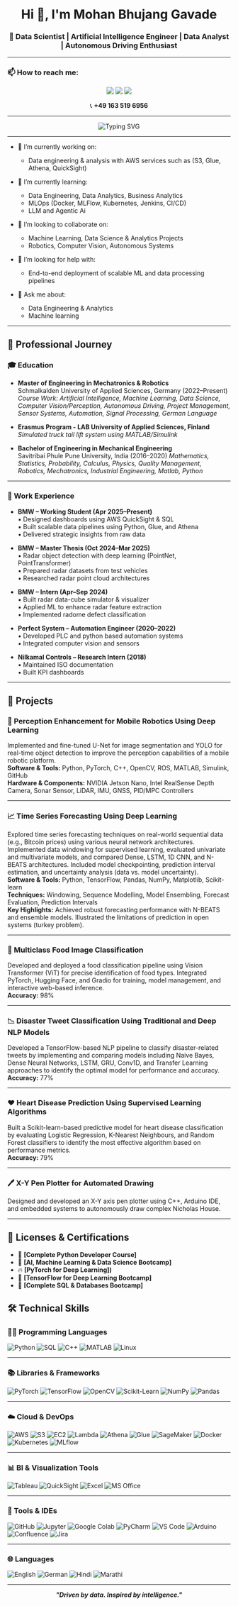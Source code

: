 <h1 align="center">Hi 👋, I'm Mohan Bhujang Gavade</h1>
<h3 align="center">🚀 Data Scientist | Artificial Intelligence Engineer | Data Analyst | Autonomous Driving Enthusiast</h3>

---


### 📫 How to reach me:

<p align="center">
  <a href="mailto:mohangavade110@gmail.com"><img src="https://img.shields.io/badge/Email-D14836?style=for-the-badge&logo=gmail&logoColor=white"/></a>
  <a href="https://www.linkedin.com/in/mohangavade18/"><img src="https://img.shields.io/badge/LinkedIn-0077B5?style=for-the-badge&logo=linkedin&logoColor=white"/></a>
  <a href="https://github.com/MohanGavade"><img src="https://img.shields.io/badge/GitHub-181717?style=for-the-badge&logo=github&logoColor=white"/></a>
</p>

<p align="center">
  📞 <strong>+49 163 519 6956</strong>
</p>


---

<p align="center">
  <img src="https://readme-typing-svg.herokuapp.com?font=Fira+Code&weight=600&size=24&pause=1000&color=08F7FE&center=true&vCenter=true&multiline=true&width=700&height=90&lines=Making+Data-Informed+Decisions;in+Engineering+and+Business" alt="Typing SVG" />
</p>



---

- 🔭 I’m currently working on:
  - Data engineering & analysis with AWS services such as (S3, Glue, Athena, QuickSight)

- 🌱 I’m currently learning:
  - Data Engineering, Data Analytics, Business Analytics
  - MLOps (Docker, MLFlow, Kubernetes, Jenkins, CI/CD)
  - LLM and Agentic Ai

- 👯 I’m looking to collaborate on:
  - Machine Learning, Data Science & Analytics Projects
  - Robotics, Computer Vision, Autonomous Systems
  

- 🤔 I’m looking for help with:
  - End-to-end deployment of scalable ML and data processing pipelines

- 💬 Ask me about:
  - Data Engineering & Analytics
  - Machine learning 


---

## 💼 Professional Journey

### 🎓 Education

- **Master of Engineering in Mechatronics & Robotics**  
  Schmalkalden University of Applied Sciences, Germany (2022–Present)  
  *Course Work: Artificial Intelligence, Machine Learning, Data Science, Computer Vision/Perception, Autonomous Driving, Project Management, Sensor Systems, Automation, Signal Processing, German Language*

- **Erasmus Program - LAB University of Applied Sciences, Finland**  
  *Simulated truck tail lift system using MATLAB/Simulink*

- **Bachelor of Engineering in Mechanical Engineering**  
  Savitribai Phule Pune University, India (2016–2020)
  *Mathematics, Statistics, Probability, Calculus, Physics, Quality Management, Robotics, Mechatronics, Industrial Engineering, Matlab, Python*
---

### 💼 Work Experience

- **BMW – Working Student (Apr 2025–Present)**  
  ▪ Designed dashboards using AWS QuickSight & SQL  
  ▪ Built scalable data pipelines using Python, Glue, and Athena  
  ▪ Delivered strategic insights from raw data

- **BMW – Master Thesis (Oct 2024–Mar 2025)**  
  ▪ Radar object detection with deep learning (PointNet, PointTransformer)  
  ▪ Prepared radar datasets from test vehicles  
  ▪ Researched radar point cloud architectures

- **BMW – Intern (Apr–Sep 2024)**  
  ▪ Built radar data-cube simulator & visualizer  
  ▪ Applied ML to enhance radar feature extraction  
  ▪ Implemented radome defect classification

- **Perfect System – Automation Engineer (2020–2022)**  
  ▪ Developed PLC and python based automation systems  
  ▪ Integrated computer vision and sensors

- **Nilkamal Controls – Research Intern (2018)**  
  ▪ Maintained ISO documentation  
  ▪ Built KPI dashboards

---

## 🚀 Projects

### 🤖 Perception Enhancement for Mobile Robotics Using Deep Learning  
Implemented and fine-tuned U-Net for image segmentation and YOLO for real-time object detection to improve the perception capabilities of a mobile robotic platform.  
**Software & Tools:** Python, PyTorch, C++, OpenCV, ROS, MATLAB, Simulink, GitHub  
**Hardware & Components:** NVIDIA Jetson Nano, Intel RealSense Depth Camera, Sonar Sensor, LiDAR, IMU, GNSS, PID/MPC Controllers

---

### 📈 Time Series Forecasting Using Deep Learning  
Explored time series forecasting techniques on real-world sequential data (e.g., Bitcoin prices) using various neural network architectures. Implemented data windowing for supervised learning, evaluated univariate and multivariate models, and compared Dense, LSTM, 1D CNN, and N-BEATS architectures. Included model checkpointing, prediction interval estimation, and uncertainty analysis (data vs. model uncertainty).  
**Software & Tools:** Python, TensorFlow, Pandas, NumPy, Matplotlib, Scikit-learn  
**Techniques:** Windowing, Sequence Modelling, Model Ensembling, Forecast Evaluation, Prediction Intervals  
**Key Highlights:** Achieved robust forecasting performance with N-BEATS and ensemble models. Illustrated the limitations of prediction in open systems (turkey problem).

---

### 🍱 Multiclass Food Image Classification  
Developed and deployed a food classification pipeline using Vision Transformer (ViT) for precise identification of food types. Integrated PyTorch, Hugging Face, and Gradio for training, model management, and interactive web-based inference.  
**Accuracy:** 98%

---

### 📉 Disaster Tweet Classification Using Traditional and Deep NLP Models  
Developed a TensorFlow-based NLP pipeline to classify disaster-related tweets by implementing and comparing models including Naive Bayes, Dense Neural Networks, LSTM, GRU, Conv1D, and Transfer Learning approaches to identify the optimal model for performance and accuracy.  
**Accuracy:** 77%

---

### ❤️ Heart Disease Prediction Using Supervised Learning Algorithms  
Built a Scikit-learn-based predictive model for heart disease classification by evaluating Logistic Regression, K-Nearest Neighbours, and Random Forest classifiers to identify the most effective algorithm based on performance metrics.  
**Accuracy:** 79%

---

### 🖊️ X-Y Pen Plotter for Automated Drawing  
Designed and developed an X-Y axis pen plotter using C++, Arduino IDE, and embedded systems to autonomously draw complex Nicholas House.


---

## 📜 Licenses & Certifications

- 🐍 **[Complete Python Developer Course]**  
- 🤖 **[AI, Machine Learning & Data Science Bootcamp]**  
- 🔥 **[PyTorch for Deep Learning])**  
- 🧪 **[TensorFlow for Deep Learning Bootcamp]**  
- 💾 **[Complete SQL & Databases Bootcamp]**


## 🛠️ Technical Skills

### 👨‍💻 Programming Languages  
![Python](https://img.shields.io/badge/Python-3670A0?style=for-the-badge&logo=python&logoColor=ffdd54)
![SQL](https://img.shields.io/badge/SQL-025E8C?style=for-the-badge&logo=mysql&logoColor=white)
![C++](https://img.shields.io/badge/C++-00599C?style=for-the-badge&logo=c%2B%2B&logoColor=white)
![MATLAB](https://img.shields.io/badge/MATLAB-0076A8?style=for-the-badge&logo=mathworks&logoColor=white)
![Linux](https://img.shields.io/badge/Linux-FCC624?style=for-the-badge&logo=linux&logoColor=black)

---

### 📚 Libraries & Frameworks  
![PyTorch](https://img.shields.io/badge/PyTorch-EE4C2C?style=for-the-badge&logo=pytorch&logoColor=white)
![TensorFlow](https://img.shields.io/badge/TensorFlow-FF6F00?style=for-the-badge&logo=tensorflow&logoColor=white)
![OpenCV](https://img.shields.io/badge/OpenCV-000000?style=for-the-badge&logo=opencv&logoColor=white)
![Scikit-Learn](https://img.shields.io/badge/Scikit--Learn-F7931E?style=for-the-badge&logo=scikit-learn&logoColor=white)
![NumPy](https://img.shields.io/badge/NumPy-013243?style=for-the-badge&logo=numpy&logoColor=white)
![Pandas](https://img.shields.io/badge/Pandas-150458?style=for-the-badge&logo=pandas&logoColor=white)

---

### ☁️ Cloud & DevOps  
![AWS](https://img.shields.io/badge/AWS-FF9900?style=for-the-badge&logo=amazon-aws&logoColor=white)
![S3](https://img.shields.io/badge/AWS%20S3-569A31?style=for-the-badge&logo=amazon-s3&logoColor=white)
![EC2](https://img.shields.io/badge/AWS%20EC2-FF9900?style=for-the-badge&logo=amazonec2&logoColor=white)
![Lambda](https://img.shields.io/badge/AWS%20Lambda-F29111?style=for-the-badge&logo=aws-lambda&logoColor=white)
![Athena](https://img.shields.io/badge/AWS%20Athena-232F3E?style=for-the-badge&logo=amazonaws&logoColor=white)
![Glue](https://img.shields.io/badge/AWS%20Glue-2E73B8?style=for-the-badge&logo=amazonaws&logoColor=white)
![SageMaker](https://img.shields.io/badge/SageMaker-0052CC?style=for-the-badge&logo=amazon-aws&logoColor=white)
![Docker](https://img.shields.io/badge/Docker-2496ED?style=for-the-badge&logo=docker&logoColor=white)
![Kubernetes](https://img.shields.io/badge/Kubernetes-326CE5?style=for-the-badge&logo=kubernetes&logoColor=white)
![MLflow](https://img.shields.io/badge/MLflow-0194E2?style=for-the-badge)

---

### 📊 BI & Visualization Tools  
![Tableau](https://img.shields.io/badge/Tableau-E97627?style=for-the-badge&logo=tableau&logoColor=white)
![QuickSight](https://img.shields.io/badge/AWS%20QuickSight-232F3E?style=for-the-badge&logo=amazonaws&logoColor=white)
![Excel](https://img.shields.io/badge/MS--Excel-217346?style=for-the-badge&logo=microsoft-excel&logoColor=white)
![MS Office](https://img.shields.io/badge/MS--Office-D83B01?style=for-the-badge&logo=microsoft-office&logoColor=white)

---

### 🧰 Tools & IDEs  
![GitHub](https://img.shields.io/badge/GitHub-181717?style=for-the-badge&logo=github&logoColor=white)
![Jupyter](https://img.shields.io/badge/Jupyter-F37626?style=for-the-badge&logo=jupyter&logoColor=white)
![Google Colab](https://img.shields.io/badge/Colab-F9AB00?style=for-the-badge&logo=googlecolab&logoColor=white)
![PyCharm](https://img.shields.io/badge/PyCharm-000000?style=for-the-badge&logo=pycharm&logoColor=white)
![VS Code](https://img.shields.io/badge/VS%20Code-0078d7?style=for-the-badge&logo=visual-studio-code&logoColor=white)
![Arduino](https://img.shields.io/badge/Arduino-00979D?style=for-the-badge&logo=arduino&logoColor=white)
![Confluence](https://img.shields.io/badge/Confluence-172B4D?style=for-the-badge&logo=confluence&logoColor=white)
![Jira](https://img.shields.io/badge/Jira-0052CC?style=for-the-badge&logo=jira&logoColor=white)

---

### 🌐 Languages  
![English](https://img.shields.io/badge/English-C1-blue?style=for-the-badge)
![German](https://img.shields.io/badge/German-B1-grey?style=for-the-badge)
![Hindi](https://img.shields.io/badge/Hindi-Native-orange?style=for-the-badge)
![Marathi](https://img.shields.io/badge/Marathi-Native-green?style=for-the-badge)



---

<p align="center"><b><i>"Driven by data. Inspired by intelligence."</i></b></p>
